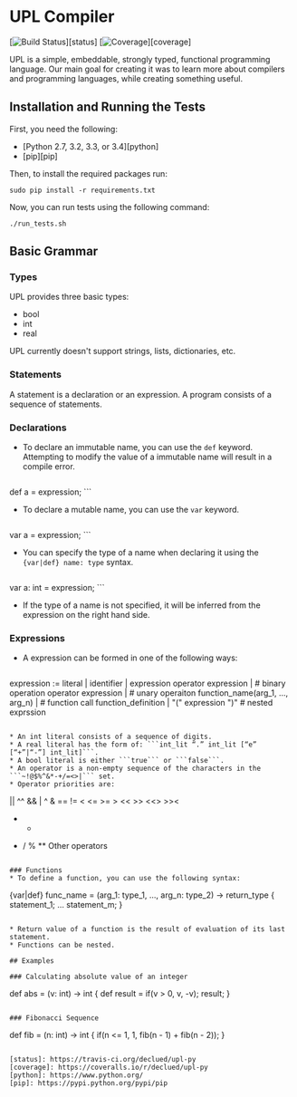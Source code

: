 # UPL Compiler

[![Build Status](http://img.shields.io/travis/declued/upl-py/master.svg)][status]
[![Coverage](http://img.shields.io/coveralls/declued/upl-py/master.svg)][coverage]

UPL is a simple, embeddable, strongly typed, functional programming language. Our main goal for creating it was to learn more about compilers and programming languages, while creating something useful.

## Installation and Running the Tests

First, you need the following:
* [Python 2.7, 3.2, 3.3, or 3.4][python]
* [pip][pip]

Then, to install the required packages run:

```
sudo pip install -r requirements.txt
```

Now, you can run tests using the following command:

```
./run_tests.sh
```

## Basic Grammar

### Types
UPL provides three basic types:
* bool
* int
* real

UPL currently doesn't support strings, lists, dictionaries, etc. 

### Statements
A statement is a declaration or an expression. A program consists of a sequence of statements.


### Declarations
* To declare an immutable name, you can use the ```def``` keyword. Attempting to modify the value
  of a immutable name will result in a compile error.

    ```
def a = expression;
    ```

* To declare a mutable name, you can use the ```var``` keyword.

    ```
var a = expression;
    ```

* You can specify the type of a name when declaring it using the ```{var|def} name: type``` syntax.

    ```
var a: int = expression;
    ```
    
* If the type of a name is not specified, it will be inferred from the expression on the right hand side.

### Expressions
* A expression can be formed in one of the following ways:

  ```
expression := literal | 
                  identifier |
                  expression operator expression |      # binary operation
                  operator expression |                 # unary operaiton
                  function_name(arg_1, ..., arg_n) |    # function call
                  function_definition |
                  "(" expression ")"                    # nested exprssion
  ```

* An int literal consists of a sequence of digits.
* A real literal has the form of: ```int_lit “.” int_lit [“e” [“+”|“-”] int_lit]```.
* A bool literal is either ```true``` or ```false```.
* An operator is a non-empty sequence of the characters in the ```~!@$%^&*-+/=<>|``` set.
* Operator priorities are:

  ```
||  ^^  &&
|   ^   &
==  !=
<   <=  >=  >
<<  >>  <<> >><
+   -
*   /   %
**
Other operators
  ```

### Functions
* To define a function, you can use the following syntax:

  ```
{var|def} func_name = (arg_1: type_1, ..., arg_n: type_2) -> return_type 
{
       statement_1;
       ...
       statement_m;
}
  ```

* Return value of a function is the result of evaluation of its last statement.
* Functions can be nested.

## Examples

### Calculating absolute value of an integer
```
def abs = (v: int) -> int {
    def result = if(v > 0, v, -v);
    result;
}
```

### Fibonacci Sequence
```
def fib = (n: int) -> int {
    if(n <= 1, 1, fib(n - 1) + fib(n - 2));
}
```

[status]: https://travis-ci.org/declued/upl-py
[coverage]: https://coveralls.io/r/declued/upl-py
[python]: https://www.python.org/
[pip]: https://pypi.python.org/pypi/pip
